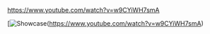 https://www.youtube.com/watch?v=w9CYiWH7smA

[![Showcase](https://img.youtube.com/vi/w9CYiWH7smA)(https://www.youtube.com/watch?v=w9CYiWH7smA)
